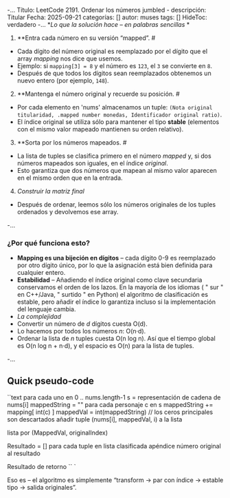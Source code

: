 -...
Título: LeetCode 2191. Ordenar los números jumbled -
descripción: Titular
Fecha: 2025-09-21
categorías: []
autor: muses
tags: []
HideToc: verdadero
-...
**Lo que la solución hace – en palabras sencillas* *

1. **Entra cada número en su versión “mapped”. #
- Cada dígito del número original es reemplazado por el dígito que el array *mapping* nos dice que usemos.
- Ejemplo: si `mapping[3] = 8` y el número es `123`, el `3` se convierte en `8`.
- Después de que todos los dígitos sean reemplazados obtenemos un nuevo entero (por ejemplo, `148`).

2. **Mantenga el número original y recuerde su posición. #
- Por cada elemento en 'nums' almacenamos un tuple:
`(Nota original titularidad, .mapped number monedas, Identificador original ratio)`.
- El índice original se utiliza sólo para mantener el tipo **stable** (elementos con el mismo valor mapeado mantienen su orden relativo).

3. **Sorta por los números mapeados. #
- La lista de tuples se clasifica primero en el número *mapped* y, si dos números mapeados son iguales, en el índice *original*.
- Esto garantiza que dos números que mapean al mismo valor aparecen en el mismo orden que en la entrada.

4. *Construir la matriz final*
- Después de ordenar, leemos sólo los números originales de los tuples ordenados y devolvemos ese array.

-...

### ¿Por qué funciona esto?

- **Mapping es una bijeción en dígitos** – cada dígito 0-9 es reemplazado por otro dígito único, por lo que la asignación está bien definida para cualquier entero.
- **Estabilidad** – Añadiendo el índice original como clave secundaria conservamos el orden de los lazos.
En la mayoría de los idiomas ( " sur " en C++/Java, " surtido " en Python) el algoritmo de clasificación es estable, pero añadir el índice lo garantiza incluso si la implementación del lenguaje cambia.
- *La complejidad*
- Convertir un número de *d* dígitos cuesta O(d).
- Lo hacemos por todos los números *n*: O(n·d).
- Ordenar la lista de *n* tuples cuesta O(n log n).
Así que el tiempo global es O(n log n + n·d), y el espacio es O(n) para la lista de tuples.

-...

## Quick pseudo-code

``text
para cada uno en 0 .. nums.length-1
s = representación de cadena de nums[i]
mappedString = ""
para cada personaje c en s
mappedString += mapping[ int(c) ]
mappedVal = int(mappedString) // los ceros principales son descartados
añadir tuple (nums[i], mappedVal, i) a la lista

lista por (MappedVal, originalIndex)

Resultado = []
para cada tuple en lista clasificada
apéndice número original al resultado

Resultado de retorno
`` `

Eso es – el algoritmo es simplemente “transform → par con índice → estable tipo → salida originales”.